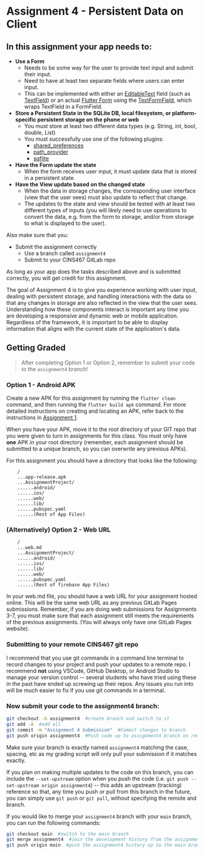 # Assignment 4 - Persistent Data on Client

## In this assignment your app needs to:

* **Use a Form**
  * Needs to be some way for the user to provide text input and submit their input.
  * Need to have at least two separate fields where users can enter input.
  * This can be implemented with either an [EditableText](https://api.flutter.dev/flutter/widgets/EditableText-class.html) field (such as [TextField](https://api.flutter.dev/flutter/material/TextField-class.html)) or an actual [Flutter Form](https://api.flutter.dev/flutter/widgets/Form-class.html) using the [TextFormField](https://api.flutter.dev/flutter/material/TextFormField-class.html), which wraps TextField in a FormField.
* **Store a Persistent State in the SQLite DB, local filesystem, or platform-specific persistent storage on the phone or web**
  * You must store at least two different data types (e.g. String, int, bool, double, List)
  * You must successfully use one of the following plugins:
    * [shared_preferences](https://pub.dev/packages/shared_preferences)
    * [path_provider](https://pub.dev/packages/path_provider)
    * [sqflite](https://pub.dev/packages/sqflite)
* **Have the Form update the state**
  * When the form receives user input, it must update data that is stored in a persistent state.
* **Have the View update based on the changed state**
  * When the data in storage changes, the corresponding user interface (view that the user sees) must also update to reflect that change.
  * The updates to the state and view should be tested with at least two different types of inputs (you will likely need to use operations to convert the data, e.g. from the form to storage, and/or from storage to what is displayed to the user).

Also make sure that you:
  * Submit the assignment correctly
    * Use a branch called `assignment4`
    * Submit to your CINS467 GitLab repo

As long as your app does the tasks described above and is submitted correctly, you will get credit for this assignment.

The goal of Assignment 4 is to give you experience working with user input, dealing with persistent storage, and handling interactions with the data so that any changes in storage are also reflected in the view that the user sees. Understanding how these components interact is important any time you are developing a responsive and dynamic web or mobile application. Regardless of the framework, it is important to be able to display information that aligns with the current state of the application's data.

## Getting Graded

> After completing Option 1 or Option 2, remember to submit your code to the `assignment4` branch!

### Option 1 - Android APK

Create a new APK for this assignment by running the `flutter clean` command, and then running the `flutter build apk` command. For more detailed instructions on creating and locating an APK, refer back to the instructions in [Assignment 1](https://github.com/shelleywong/CINS467-Course-Materials/blob/main/Assignments/Assignment1.md#getting-graded).

When you have your APK, move it to the root directory of your GIT repo that you were given to turn in assignments for this class. You must only have **one** APK in your root directory (remember, each assignment should be submitted to a unique branch, so you can overwrite any previous APKs).

For this assignment you should have a directory that looks like the following:

```
    /
    ...app-release.apk
    ...AssignmentProject/
    ......android/
    ......ios/
    ......web/
    ......lib/
    ......pubspec.yaml
    ......(Rest of App Files)
```

### (Alternatively) Option 2 - Web URL

```
    /
    ...web.md
    ...AssignmentProject/
    ......android/
    ......ios/
    ......lib/
    ......web/
    ......pubspec.yaml
    ......(Rest of firebase App Files)
```
In your web.md file, you should have a web URL for your assignment hosted online. This will be the same web URL as any previous GitLab Pages submissions. Remember, if you are doing web submissions for Assignments 3-7, you must make sure that each assignment still meets the requirements of the previous assignments. (You will always only have one GitLab Pages website).

### Submitting to your remote CINS467 git repo

I recommend that you use git commands in a command line terminal to record changes to your project and push your updates to a remote repo. I recommend **not** using VSCode, GitHub Desktop, or Android Studio to manage your version control -- several students who have tried using these in the past have ended up screwing up their repos. Any issues you run into will be much easier to fix if you use git commands in a terminal.

### Now submit your code to the **assignment4** branch:

```bash
git checkout -b assignment4  #create branch and switch to it
git add -A  #add all
git commit -m "Assignment 4 Submission"  #Commit changes to branch
git push origin assignment4  #Push code up to assignment4 branch on remote
```

Make sure your branch is exactly named `assignment4` matching the case, spacing, etc as my grading script will only pull your submission if it matches exactly.

If you plan on making multiple updates to the code on this branch, you can include the `--set-upstream` option when you push the code (i.e. `git push --set-upstream origin assignment4`) -- this adds an upstream (tracking) reference so that, any time you push or pull from this branch in the future, you can simply use `git push` or `git pull`, without specifying the remote and branch.

If you would like to merge your `assignment4` branch with your `main` branch, you can run the following commands:
```bash
git checkout main  #switch to the main branch
git merge assignment4  #join the development history from the assignment4 branch with the current (main) branch
git push origin main  #push the assignment4 history up to the main branch on the remote
```
